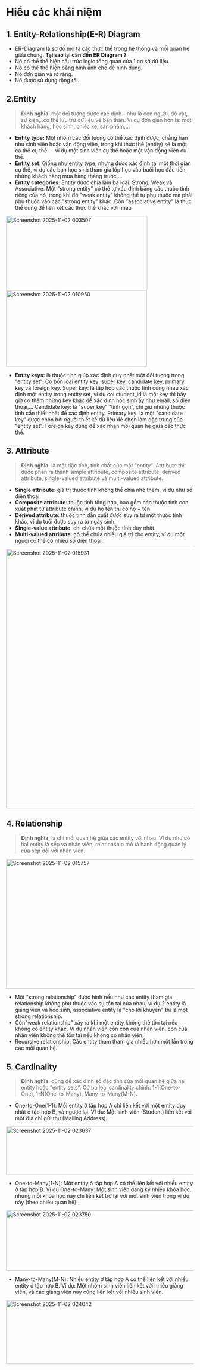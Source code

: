 # Hiểu các khái niệm
## 1. Entity-Relationship(E-R) Diagram
- ER-Diagram là sơ đồ mô tả các thực thể trong hệ thống và mối quan hệ giữa chúng.
**Tại sao lại cần đến ER Diagram ?**
- Nó có thể thể hiện cấu trúc logic tổng quan của 1 cơ sở dữ liệu.
- Nó có thể thể hiện bằng hình ảnh cho dễ hình dung.
- Nó đơn giản và rõ ràng.
- Nó được sử dụng rộng rãi.

## 2.Entity
> **Định nghĩa**: một đối tượng được xác định - như là con người, đồ vật, sự kiện,..có thể lưu trữ dữ liệu về bản thân. Ví dụ đơn giản hơn là: một khách hàng, học sinh, chiếc xe, sản phẩm,...  
- **Entity type:** Một nhóm các đối tượng có thể xác định được, chẳng hạn như sinh viên hoặc vận động viên, trong khi thực thể (entity) sẽ là một cá thể cụ thể — ví dụ một sinh viên cụ thể hoặc một vận động viên cụ thể.
- **Entity set**: Giống như entity type, nhưng được xác định tại một thời gian cụ thể, ví dụ các bạn học sinh tham gia lớp học vào buổi học đầu tiên, những khách hàng mua hàng tháng trước,...
- **Entity categories:** Entity được chia làm ba loại: Strong, Weak và Associative. Một "strong entity" có thể tự xác định bằng các thuộc tính riêng của nó, trong khi đó "weak entity" không thể tự phụ thuộc mà phải phụ thuộc vào các "strong entity" khác. Còn "associative entity" là thực thể dùng để liên kết cấc thực thể khác với nhau
<img width="379" height="199" alt="Screenshot 2025-11-02 003507" src="https://github.com/user-attachments/assets/820695ad-f046-4fde-906f-9259d898eccd" />
<img width="378" height="204" alt="Screenshot 2025-11-02 010950" src="https://github.com/user-attachments/assets/8ab8cb06-3dc5-4087-ab79-81451b317a94" />

- **Entity keys:** là thuộc tính giúp xác định duy nhất một đối tượng trong "entity set". Có bốn loại entity key: super key, candidate key,  primary key và foreign key. Super key: là tập hợp các thuộc tính cùng nhau xác định một entity trong entity set, ví dụ coi student_id là một key thì bây giờ có thêm những key khác để xác định học sinh ấy như email, số điện thoại,... Candidate key: là "super key" “tinh gọn”, chỉ giữ những thuộc tính cần thiết nhất để xác định entity. Primary key: là một "candidate key" được chọn bởi người thiết kế dữ liệu để chọn làm đặc trưng của "entity set". Foreign key dùng để xác nhận mối quan hệ giữa các thực thể.

## 3. Attribute
> **Định nghĩa**: là một đặc tính, tính chất của một "entity". Attribute thì được phân ra thành simple attribute, composite attribute, derived attribute, single-valued attribute và multi-valued attribute.
- **Single attribute**: giá trị thuộc tính không thể chia nhỏ thêm, ví dụ như số điện thoại.
- **Composite attribute**: thuộc tính tổng hợp, bao gồm các thuộc tính con xuất phát từ attribute chính, ví dụ họ tên thì có họ + tên.
- **Derived attribute**: thuộc tính dẫn xuất được suy ra từ một thuộc tính khác, ví dụ tuổi được suy ra từ ngày sinh.
- **Single-value attribute**: chỉ chứa một thuộc tính duy nhất.
- **Multi-valued attribute**: có thể chứa nhiều giá trị cho entity, ví dụ một người có thể có nhiều số điện thoại.
<img width="876" height="694" alt="Screenshot 2025-11-02 015931" src="https://github.com/user-attachments/assets/267e74d1-4774-44a7-a0c7-d4ddd0f0498d" />


## 4. Relationship
> **Định nghĩa**: là chỉ mối quan hệ giữa các entity với nhau. Ví dụ như có hai entity là sếp và nhân viên, relationship mô tả hành động quản lý của sếp đối với nhân viên.

<img width="785" height="347" alt="Screenshot 2025-11-02 015757" src="https://github.com/user-attachments/assets/c1fc2118-1b87-415b-b7fb-b2831803261d" />

- Một "strong relationship" được hình nếu như các entity tham gia relationship không phụ thuộc vào sự tồn tại của nhau, ví dụ 2 entity là giảng viên và học sinh, associative entity là "cho lời khuyên" thì là một strong relationship.
- Còn"weak relationship" xảy ra khi một entity không thể tồn tại nếu không có entity khác. Ví dụ nhân viên còn con của nhân viên, con của nhân viên không thể tồn tại nếu không có nhân viên.
- Recursive relationship: Các entity tham tham gia nhiều hơn một lần trong các mối quan hệ.

## 5. Cardinality
> **Định nghĩa**: dùng để xác định số đặc tính của mối quan hệ giữa hai entity hoặc "entity sets". Có ba loại cardinality chính: 1-1(One-to-One), 1-N(One-to-Many), Many-to-Many(M-N).

- One-to-One(1-1): Mỗi entity ở tập hợp A chỉ liên kết với một entity duy nhất ở tập hợp B, và ngược lại. Ví dụ: Một sinh viên (Student) liên kết với một địa chỉ gửi thư (Mailing Address).
<img width="787" height="129" alt="Screenshot 2025-11-02 023637" src="https://github.com/user-attachments/assets/bfd8a3a6-831b-47d0-aa9f-f82bba11444a" />

- One-to-Many(1-N): Một entity ở tập hợp A có thể liên kết với nhiều entity ở tập hợp B. Ví dụ One-to-Many: Một sinh viên  đăng ký nhiều khóa học, nhưng mỗi khóa học này chỉ liên kết trở lại với một sinh viên trong ví dụ này (theo chiều quan hệ).
<img width="797" height="161" alt="Screenshot 2025-11-02 023750" src="https://github.com/user-attachments/assets/cf0e8017-e7be-4ebb-9827-dc9602a3fa48" />

- Many-to-Many(M-N): Nhiều entity ở tập hợp A có thể liên kết với nhiều entity ở tập hợp B. Ví dụ: Một nhóm sinh viên liên kết với nhiều giảng viên, và các giảng viên này cũng liên kết với nhiều sinh viên.
<img width="777" height="171" alt="Screenshot 2025-11-02 024042" src="https://github.com/user-attachments/assets/1dd6afd3-6a91-41ff-89d7-e3fb4350b728" />





